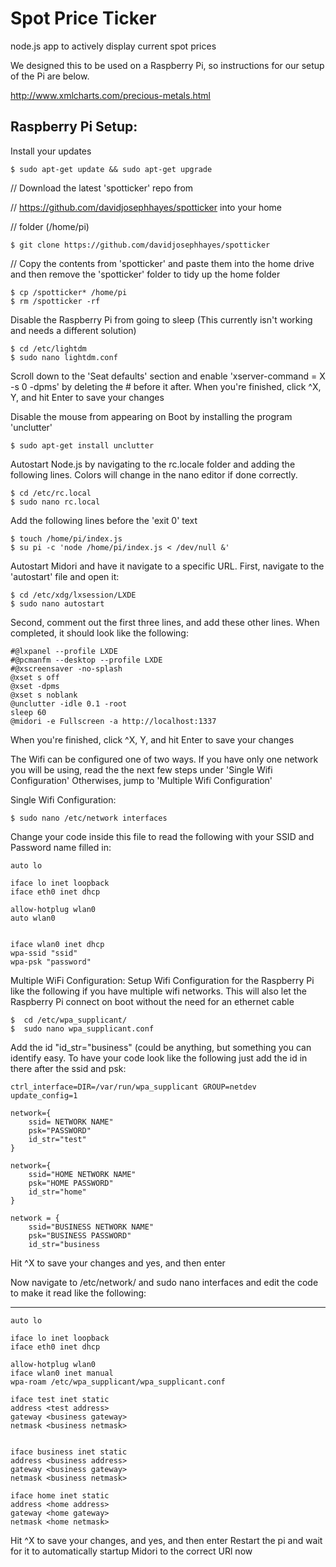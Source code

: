 Spot Price Ticker
==========

node.js app to actively display current spot prices

We designed this to be used on a Raspberry Pi, so instructions for our setup of the Pi are below. 

http://www.xmlcharts.com/precious-metals.html

Raspberry Pi Setup:
-

Install your updates

    $ sudo apt-get update && sudo apt-get upgrade

// Download the latest 'spotticker' repo from

// https://github.com/davidjosephhayes/spotticker into your home

// folder (/home/pi)

    $ git clone https://github.com/davidjosephhayes/spotticker

// Copy the contents from 'spotticker' and paste them into the home drive and then remove the 'spotticker' folder to tidy up the home folder
    
    $ cp /spotticker* /home/pi
    $ rm /spotticker -rf

Disable the Raspberry Pi from going to sleep (This currently isn't working and needs a different solution)

    $ cd /etc/lightdm
    $ sudo nano lightdm.conf

Scroll down to the 'Seat defaults' section and enable 'xserver-command = X -s 0 -dpms' by deleting the # before it after. When you're finished, click ^X, Y, and hit Enter to save your changes

Disable the mouse from appearing on Boot by installing the program 'unclutter'

    $ sudo apt-get install unclutter

Autostart Node.js by navigating to the rc.locale folder and adding the following lines. Colors will change in the nano editor if done correctly.

    $ cd /etc/rc.local
    $ sudo nano rc.local

Add the following lines before the 'exit 0' text

    $ touch /home/pi/index.js
    $ su pi -c 'node /home/pi/index.js < /dev/null &'

Autostart Midori and have it navigate to a specific URL. First, navigate to the 'autostart' file and open it:

    $ cd /etc/xdg/lxsession/LXDE
    $ sudo nano autostart

Second, comment out the first three lines, and add these other lines. When completed, it should look like the following:

    #@lxpanel --profile LXDE
    #@pcmanfm --desktop --profile LXDE
    #@xscreensaver -no-splash
    @xset s off
    @xset -dpms
    @xset s noblank
    @unclutter -idle 0.1 -root
    sleep 60
    @midori -e Fullscreen -a http://localhost:1337

When you're finished, click ^X, Y, and hit Enter to save your changes

The Wifi can be configured one of two ways. If you have only one network you will be using, read the the next few steps under 'Single Wifi Configuration' Otherwises, jump to 'Multiple Wifi Configuration'
 
Single Wifi Configuration: 

    $ sudo nano /etc/network interfaces

Change your code inside this file to read the following with your SSID and Password name filled in:

    auto lo
     
    iface lo inet loopback
    iface eth0 inet dhcp
     
    allow-hotplug wlan0
    auto wlan0
     
     
    iface wlan0 inet dhcp
    wpa-ssid "ssid"
    wpa-psk "password"

Multiple WiFi Configuration:
Setup Wifi Configuration for the Raspberry Pi like the following if you have multiple wifi networks. This will also let the Raspberry Pi connect on boot without the need for an ethernet cable
 
    $  cd /etc/wpa_supplicant/
    $  sudo nano wpa_supplicant.conf

Add the id "id_str="business" (could be anything, but something you can identify easy. To have your code look like the following just add the id in there after the ssid and psk:

    ctrl_interface=DIR=/var/run/wpa_supplicant GROUP=netdev
    update_config=1

    network={
        ssid= NETWORK NAME"
        psk="PASSWORD"
        id_str="test"
    }

    network={
        ssid="HOME NETWORK NAME"
        psk="HOME PASSWORD"
        id_str="home"
    }

    network = {
        ssid="BUSINESS NETWORK NAME"
        psk="BUSINESS PASSWORD"
        id_str="business


Hit ^X to save your changes and yes, and then enter

Now navigate to /etc/network/ and sudo nano interfaces and edit the code to make it read like the following: 

---------------------------------------------------------------

    auto lo

    iface lo inet loopback
    iface eth0 inet dhcp

    allow-hotplug wlan0
    iface wlan0 inet manual
    wpa-roam /etc/wpa_supplicant/wpa_supplicant.conf

    iface test inet static
    address <test address>
    gateway <business gateway>
    netmask <business netmask>


    iface business inet static
    address <business address>
    gateway <business gateway>
    netmask <business netmask>

    iface home inet static
    address <home address>
    gateway <home gateway>
    netmask <home netmask>

Hit ^X to save your changes, and yes, and then enter
Restart the pi and wait for it to automatically startup 
Midori to the correct URl now
